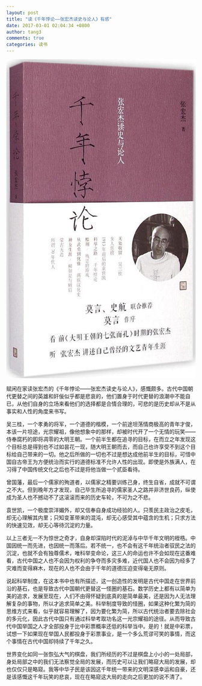 ```yaml
---
layout: post
title: "读《千年悖论——张宏杰读史与论人》有感"
date: 2017-03-01 02:04:34 +0800
author: tang3
comments: true
categories: 读书
---
```


![题图](/assets/images/2017-03/01.jpg)

赋闲在家读张宏杰的《千年悖论——张宏杰读史与论人》，感慨颇多。古代中国朝代更替之间的英雄和奸佞似乎都是悲哀的，他们置身于时代更替的浪潮中不能自已，从他们自身的立场来看他们的选择都是合情合理的，可悲的是历史却从不是从事实和人性的角度来书写。

吴三桂，一个孝勇的将军，一个道德的楷模，一个前途坦荡情商极高的青年才俊，本该一片坦途，光宗耀祖，像他想象中的那样，却被时代开了一个无情的玩笑——侍奉腐朽的即将凋零的大明王朝。一个前半生都在追寻的目标，在而立之年发现这个目标总是得到也不过如昙花一现，随大明王朝而去，而自己也许享受不到这个目标给自己带来的一切。他之后所做的一切也不过是想达成他前半生的目标，可惜中国自古帝王为方便统治而实行的道德标准不允许人性的出现。即使是外族满人，在习得了中国传统文化之后也不过是将他当做一个贰臣看待。

曾国藩，最后一个儒家的殉道者，以儒家之精要训练己身，终生自省，成就不可谓之不大。但到晚年方才发现，自己毕生所追寻的儒家圣人之路并非济世良药，纵使成为圣人也不撼动不了这滚滚而来的历史车轮，不可为之不悲。

袁世凯，一个极度崇洋媚外，却又信奉自身成功经验的人。只羡民主政治之皮毛，却无心理解其内里；只知变革带来的混沌，却无心感受其中蕴含的生机；只求方法的快速见效，却无心等待沉淀的力量。

以上三者无一不为惊世之奇才，自身却深陷时代的泥淖与中华千年文明的桎梏。中国因统一而先进，也因统一而落后。若不统一，也不会有这千年统治者驭民之法的沉淀，也就不会有独尊儒术，唯科举变命论，这三人的命运也许不会如现在这番难看，古代中国之人也不会因为权利的争夺而多灾多难，近代国人也不会因为经多了灾难而变得麻木，现在的人也不会由于千年的道德压迫变得毫无原则。

说起科举制度，在这本书中也有所描述，这一创造性的发明是古代中国走在世界前沿的基石，也是导致古代中国朝代更替这一怪圈的基石。数学历史上都有以简单为美的追求，发展至现在，人们不由得怀疑到底真的是简单最美，还是因为人无法理解复杂的事物，所以才追求简单之美。科举制度导致的怪圈，如果这种化繁为简的思维方式来看，似乎就容易理解了，因为要化繁为简，所以古代统治者要去除社会的多元化，因此古代中国只有通过科举考取功名这一光宗耀祖的途径。从而导致古代中国举国之人才全部投身于比中彩票概率还低的科举当中。是的！就是中彩票，试想一下如果现在举国人民都投身于彩票事业，是一个多么荒谬可笑的事情，而这个事情在古代中国却持续了千年之久。


世界变化如同一张恢弘大气的棋盘，我们所经历的不过是棋盘上小小的一处局部，身处局部之中的我们无法察觉全局的发展，而历史可以让我们略窥大局的发展，却也仅仅只是略窥。我等中华子民是该因这千年统一带来的文明深感幸运和自豪，还是该感慨这千年玩笑的悲哀，现在在略窥这大局的走向之后更加的说不清了。